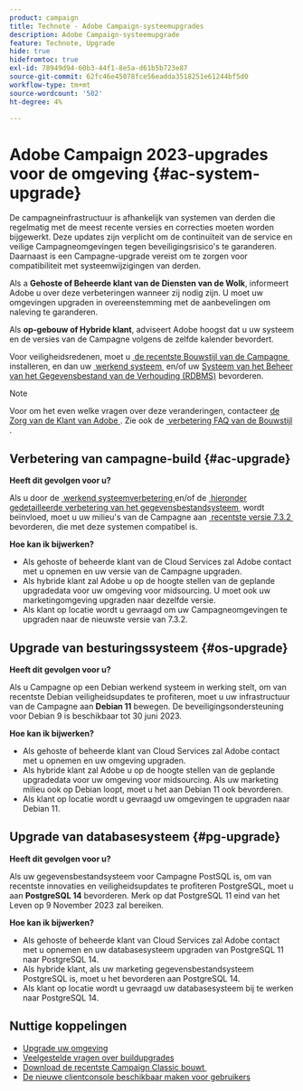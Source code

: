 ```yaml
---
product: campaign
title: Technote - Adobe Campaign-systeemupgrades
description: Adobe Campaign-systeemupgrade
feature: Technote, Upgrade
hide: true
hidefromtoc: true
exl-id: 78949d94-60b3-44f1-8e5a-d61b5b723e87
source-git-commit: 62fc46e45078fce56eadda3518251e61244bf5d0
workflow-type: tm+mt
source-wordcount: '502'
ht-degree: 4%

---
```


# Adobe Campaign 2023-upgrades voor de omgeving {#ac-system-upgrade}

De campagneinfrastructuur is afhankelijk van systemen van derden die regelmatig met de meest recente versies en correcties moeten worden bijgewerkt. Deze updates zijn verplicht om de continuïteit van de service en veilige Campagneomgevingen tegen beveiligingsrisico&#39;s te garanderen. Daarnaast is een Campagne-upgrade vereist om te zorgen voor compatibiliteit met systeemwijzigingen van derden.

Als a **Gehoste of Beheerde klant van de Diensten van de Wolk**, informeert Adobe u over deze verbeteringen wanneer zij nodig zijn. U moet uw omgevingen upgraden in overeenstemming met de aanbevelingen om naleving te garanderen.

Als **op-gebouw of Hybride klant**, adviseert Adobe hoogst dat u uw systeem en de versies van de Campagne volgens de zelfde kalender bevordert.

Voor veiligheidsredenen, moet u [&#x200B; de recentste Bouwstijl van de Campagne &#x200B;](#ac-upgrade) installeren, en dan uw [&#x200B; werkend systeem &#x200B;](#os-upgrade) en/of uw [&#x200B; Systeem van het Beheer van het Gegevensbestand van de Verhouding (RDBMS) &#x200B;](#pg-upgrade) bevorderen.

>[!NOTE]
>
>Voor om het even welke vragen over deze veranderingen, contacteer [&#x200B; de Zorg van de Klant van Adobe &#x200B;](https://helpx.adobe.com/nl/enterprise/admin-guide.html/enterprise/using/support-for-experience-cloud.ug.html). Zie ook de [&#x200B; verbetering FAQ van de Bouwstijl &#x200B;](../../platform/using/faq-build-upgrade.md).
>

## Verbetering van campagne-build {#ac-upgrade}

**Heeft dit gevolgen voor u?**

Als u door de [&#x200B; werkend systeemverbetering &#x200B;](#os-upgrade) en/of de [&#x200B; hieronder gedetailleerde verbetering van het gegevensbestandsysteem &#x200B;](#pg-upgrade) wordt beïnvloed, moet u uw milieu&#39;s van de Campagne aan [&#x200B; recentste versie 7.3.2 &#x200B;](../../rn/using/latest-release.md#release-7-3-2) bevorderen, die met deze systemen compatibel is.

**Hoe kan ik bijwerken?**

* Als gehoste of beheerde klant van de Cloud Services zal Adobe contact met u opnemen en uw versie van de Campagne upgraden.
* Als hybride klant zal Adobe u op de hoogte stellen van de geplande upgradedata voor uw omgeving voor midsourcing. U moet ook uw marketingomgeving upgraden naar dezelfde versie.
* Als klant op locatie wordt u gevraagd om uw Campagneomgevingen te upgraden naar de nieuwste versie van 7.3.2.


## Upgrade van besturingssysteem {#os-upgrade}

**Heeft dit gevolgen voor u?**

Als u Campagne op een Debian werkend systeem in werking stelt, om van recentste Debian veiligheidsupdates te profiteren, moet u uw infrastructuur van de Campagne aan **Debian 11** bewegen. De beveiligingsondersteuning voor Debian 9 is beschikbaar tot 30 juni 2023.

**Hoe kan ik bijwerken?**

* Als gehoste of beheerde klant van Cloud Services zal Adobe contact met u opnemen en uw omgeving upgraden.
* Als hybride klant zal Adobe u op de hoogte stellen van de geplande upgradedata voor uw omgeving voor midsourcing. Als uw marketing milieu ook op Debian loopt, moet u het aan Debian 11 ook bevorderen.
* Als klant op locatie wordt u gevraagd uw omgevingen te upgraden naar Debian 11.

## Upgrade van databasesysteem {#pg-upgrade}

**Heeft dit gevolgen voor u?**

Als uw gegevensbestandsysteem voor Campagne PostSQL is, om van recentste innovaties en veiligheidsupdates te profiteren PostgreSQL, moet u aan **PostgreSQL 14** bevorderen. Merk op dat PostgreSQL 11 eind van het Leven op 9 November 2023 zal bereiken.

**Hoe kan ik bijwerken?**

* Als gehoste of beheerde klant van Cloud Services zal Adobe contact met u opnemen en uw databasesysteem upgraden van PostgreSQL 11 naar PostgreSQL 14.
* Als hybride klant, als uw marketing gegevensbestandsysteem PostgreSQL is, moet u het bevorderen aan PostgreSQL 14.
* Als klant op locatie wordt u gevraagd uw databasesysteem bij te werken naar PostgreSQL 14.


## Nuttige koppelingen

* [Upgrade uw omgeving](../../production/using/build-upgrade.md)
* [Veelgestelde vragen over buildupgrades](../../platform/using/faq-build-upgrade.md)
* [&#x200B; Download de recentste Campaign Classic bouwt &#x200B;](https://experience.adobe.com/#/downloads/content/software-distribution/en/campaign.html)
* [De nieuwe clientconsole beschikbaar maken voor gebruikers](../../installation/using/client-console-availability-for-windows.md)
